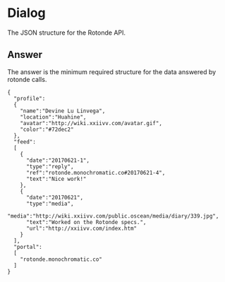 # Dialog
    
The JSON structure for the Rotonde API.

## Answer

The answer is the minimum required structure for the data answered by rotonde calls.

```
{
  "profile":
  {
    "name":"Devine Lu Linvega",
    "location":"Huahine",
    "avatar":"http://wiki.xxiivv.com/avatar.gif",
    "color":"#72dec2"
  },
  "feed":
  [
    {
      "date":"20170621-1",
      "type":"reply",
      "ref":"rotonde.monochromatic.co#20170621-4",
      "text":"Nice work!"
    },
    {
      "date":"20170621",
      "type":"media",
      "media":"http://wiki.xxiivv.com/public.oscean/media/diary/339.jpg",
      "text":"Worked on the Rotonde specs.",
      "url":"http://xxiivv.com/index.htm"
    }
  ],
  "portal":
  [
    "rotonde.monochromatic.co"
  ]
}
```
